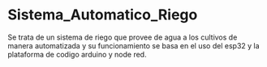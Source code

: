 # Sistema_Automatico_Riego
Se trata de un sistema de riego que provee de agua a los cultivos de manera automatizada y su funcionamiento se basa en el uso del esp32 y la plataforma de codigo arduino y node red.
